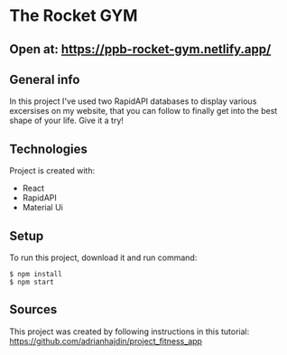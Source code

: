 # The Rocket GYM

## Open at: https://ppb-rocket-gym.netlify.app/

## General info

In this project I've used two RapidAPI databases to display various excersises on my website, that you can follow to finally get into the best shape of your life. Give it a try! 

## Technologies

Project is created with: 

* React
* RapidAPI
* Material Ui

## Setup

To run this project, download it and run command:

```
$ npm install
$ npm start
```

## Sources

This project was created by following instructions in this tutorial: https://github.com/adrianhajdin/project_fitness_app